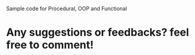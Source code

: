 Sample code for Procedural, OOP and Functional

 # Any suggestions or feedbacks? feel free to comment!